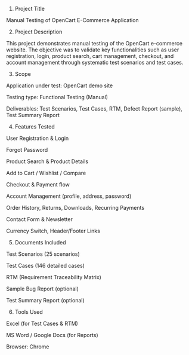 1. Project Title

Manual Testing of OpenCart E-Commerce Application

2. Project Description

This project demonstrates manual testing of the OpenCart e-commerce website. The objective was to validate key functionalities such as user registration, login, product search, cart management, checkout, and account management through systematic test scenarios and test cases.

3. Scope

Application under test: OpenCart demo site

Testing type: Functional Testing (Manual)

Deliverables: Test Scenarios, Test Cases, RTM, Defect Report (sample), Test Summary Report

4. Features Tested

User Registration & Login

Forgot Password

Product Search & Product Details

Add to Cart / Wishlist / Compare

Checkout & Payment flow

Account Management (profile, address, password)

Order History, Returns, Downloads, Recurring Payments

Contact Form & Newsletter

Currency Switch, Header/Footer Links

5. Documents Included

Test Scenarios (25 scenarios)

Test Cases (146 detailed cases)

RTM (Requirement Traceability Matrix)

Sample Bug Report (optional)

Test Summary Report (optional)

6. Tools Used

Excel (for Test Cases & RTM)

MS Word / Google Docs (for Reports)

Browser: Chrome
